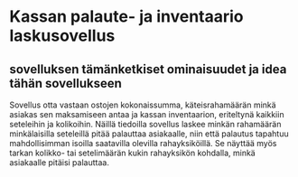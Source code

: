 # Kassan palaute- ja inventaario laskusovellus

## sovelluksen tämänketkiset ominaisuudet ja idea tähän sovellukseen
Sovellus otta vastaan ostojen kokonaissumma, käteisrahamäärän minkä asiakas sen maksamiseen antaa ja kassan inventaarion, eriteltynä kaikkiin seteleihin ja kolikoihin.
Näillä tiedoilla sovellus laskee minkän rahamäärän minkälaisilla seteleillä pitää palauttaa asiakaalle, niin että palautus tapahtuu mahdollisimman isoilla
saatavilla olevilla rahayksiköillä. Se näyttää myös tarkan kolikko- tai setelimäärän kukin rahayksikön kohdalla, minkä asiakaalle pitäisi palauttaa.


